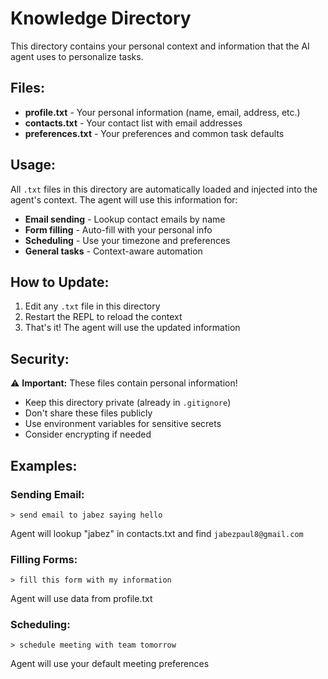 # Knowledge Directory

This directory contains your personal context and information that the AI agent uses to personalize tasks.

## Files:

- **profile.txt** - Your personal information (name, email, address, etc.)
- **contacts.txt** - Your contact list with email addresses
- **preferences.txt** - Your preferences and common task defaults

## Usage:

All `.txt` files in this directory are automatically loaded and injected into the agent's context. The agent will use this information for:

- **Email sending** - Lookup contact emails by name
- **Form filling** - Auto-fill with your personal info
- **Scheduling** - Use your timezone and preferences
- **General tasks** - Context-aware automation

## How to Update:

1. Edit any `.txt` file in this directory
2. Restart the REPL to reload the context
3. That's it! The agent will use the updated information

## Security:

⚠️ **Important:** These files contain personal information!

- Keep this directory private (already in `.gitignore`)
- Don't share these files publicly
- Use environment variables for sensitive secrets
- Consider encrypting if needed

## Examples:

### Sending Email:
```
> send email to jabez saying hello
```
Agent will lookup "jabez" in contacts.txt and find `jabezpaul8@gmail.com`

### Filling Forms:
```
> fill this form with my information
```
Agent will use data from profile.txt

### Scheduling:
```
> schedule meeting with team tomorrow
```
Agent will use your default meeting preferences
